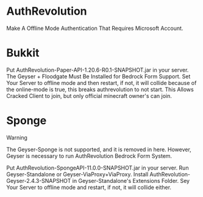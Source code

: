 # AuthRevolution
Make A Offline Mode Authentication That Requires Microsoft Account. 

# Bukkit
Put AuthRevolution-Paper-API-1.20.6-R0.1-SNAPSHOT.jar in your server.
The Geyser + Floodgate Must Be Installed for Bedrock Form Support.
Set Your Server to offline mode and then restart, if not, it will collide because of the online-mode is true, this breaks authrevolution to not start.
This Allows Cracked Client to join, but only official minecraft owner's can join.

# Sponge
> [!Warning]
> The Geyser-Sponge is not supported, and it is removed in here.
> However, Geyser is necessary to run AuthRevolution Bedrock Form System.

Put AuthRevolution-SpongeAPI-11.0.0-SNAPSHOT.jar in your server.
Run Geyser-Standalone or Geyser-ViaProxy+ViaProxy. Install AuthRevolution-Geyser-2.4.3-SNAPSHOT in Geyser-Standalone's Extensions Folder.
Sey Your Server to offline mode and restart, if not, it will collide either.
